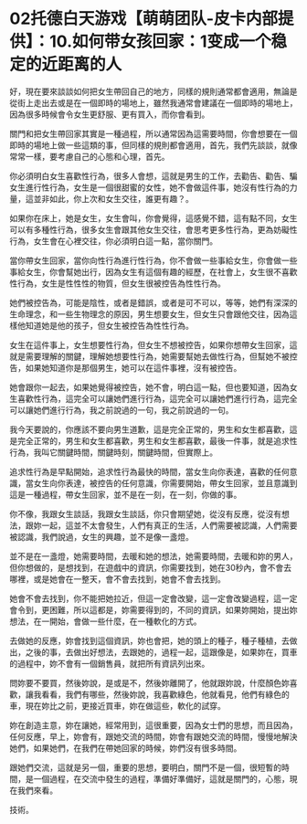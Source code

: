 # 02托德白天游戏【萌萌团队-皮卡内部提供】：10.如何带女孩回家：1变成一个稳定的近距离的人

好，現在要來談談如何把女生帶回自己的地方，同樣的規則通常都會適用，無論是從街上走出去或是在一個即時的場地上，雖然我通常會建議在一個即時的場地上，因為很多時候會令女生更舒服、更有買入，而你會看到。

關門和把女生帶回家其實是一種過程，所以通常因為這需要時間，你會想要在一個即時的場地上做一些這類的事，但同樣的規則都會適用，首先，我們先談談，就像常常一樣，要考慮自己的心態和心理，首先。

你必須明白女生喜歡性行為，很多人會想，這就是男生的工作，去勸告、勸告、騙女生進行性行為，女生是一個很甜蜜的女性，她不會做這件事，她沒有性行為的力量，這並非如此，你上次和女生交往，誰更有趣？。

如果你在床上，她是女生，女生會叫，你會覺得，這感覺不錯，這有點不同，女生可以有多種性行為，很多女生會跟其他女生交往，會思考更多性行為，更為妨礙性行為，女生會在心裡交往，你必須明白這一點，當你關門。

當你帶女生回家，當你向性行為進行性行為，你不會做一些事給女生，你會做一些事給女生，你會幫她出行，因為女生有這個有趣的經歷，在社會上，女生很不喜歡性行為，女生是性性性的物質，但女生很被控告為性性行為。

她們被控告為，可能是陰性，或者是錯誤，或者是可不可以，等等，她們有深深的生命理念，和一些生物理念的原因，男生想要女生，但女生只會跟他交往，因為這樣他知道她是他的孩子，但女生被控告為性性行為。

女生在這件事上，女生想要性行為，但女生不想被控告，如果你想帶女生回家，這就是需要理解的關鍵，理解她想要性行為，她需要幫她去做性行為，但幫她不被控告，如果她知道你是那個男生，她可以在這件事裡，沒有被控告。

她會跟你一起去，如果她覺得被控告，她不會，明白這一點，但也要知道，因為女生喜歡性行為，這完全可以讓她們進行行為，這完全可以讓她們進行行為，這完全可以讓她們進行行為，我之前說過的一句，我之前說過的一句。

我今天要說的，你應該不要向男生道歉，這是完全正常的，男生和女生都喜歡，這是完全正常的，男生和女生都喜歡，男生和女生都喜歡，最後一件事，就是追求性行為，我叫它關鍵時間，關鍵時刻，關鍵時間，但實際上。

追求性行為是早點開始，追求性行為最快的時間，當女生向你表達，喜歡的任何意識，當女生向你表達，被控告的任何意識，你需要開始，帶女生回家，並且意識到這是一種過程，帶女生回家，並不是在一刻，在一刻，你做的事。

你不像，我跟女生談話，我跟女生談話，你只會期望她，從沒有反應，從沒有想法，跟妳一起，這並不太會發生，人們有真正的生活，人們需要被認識，人們需要被認識，我們說過，女生的興趣，並不是像一盞燈。

並不是在一盞燈，她需要時間，去暖和她的想法，她需要時間，去暖和妳的男人，但你想做的，是想找到，在遊戲中的資訊，你需要找到，她在30秒內，會不會去哪裡，或是她會在一整天，會不會去找到，她會不會去找到。

她會不會去找到，你不能把她拉近，但這一定會改變，這一定會改變過程，這一定會令到，更困難，所以這都是，妳需要得到的，不同的資訊，如果妳開始，提出妳想法，在一開始，會做一些什麼，在一種軟化的方式。

去做她的反應，妳會找到這個資訊，妳也會把，她的頭上的種子，種子種植，去做出，之後的事，去做出好想法，去跟她的，過程一起，這跟像是，如果妳在，買車的過程中，妳不會有一個銷售員，就把所有資訊列出來。

問妳要不要買，然後妳說，是或是不，然後妳離開了，他就跟妳說，什麼顏色妳喜歡，讓我看看，我們有哪些，然後妳說，我喜歡綠色，他就看見，他們有綠色的車，現在妳比之前，更接近買車，妳在做這些，軟化的試穿。

妳在創造主意，妳在讓她，經常用到，這很重要，因為女士們的思想，而且因為，任何反應，早上，妳會有，跟她交流的時間，妳會有跟她交流的時間，慢慢地解決她們，如果她們，在我們在帶她回家的時候，妳們沒有很多時間。

跟她們交流，這就是另一個，重要的思想，要明白，關門不是一個，很短暫的時間，是一個過程，在交流中發生的過程，準備好準備好，這就是關門的，心態，現在我們來看。

技術。